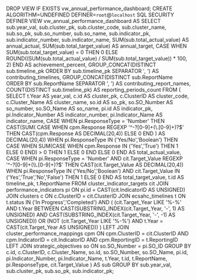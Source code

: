 DROP VIEW IF EXISTS vw_annual_performance_dashboard;
CREATE ALGORITHM=UNDEFINED
DEFINER=`root`@`localhost`
SQL SECURITY DEFINER
VIEW vw_annual_performance_dashboard AS
SELECT
sub.year_val,
sub.cluster_pk,
sub.cluster_code,
sub.cluster_name,
sub.so_pk,
sub.so_number,
sub.so_name,
sub.indicator_pk,
sub.indicator_number,
sub.indicator_name,
SUM(sub.total_actual_value) AS annual_actual,
SUM(sub.total_target_value) AS annual_target,
CASE
WHEN SUM(sub.total_target_value) = 0 THEN 0
ELSE ROUND((SUM(sub.total_actual_value) / SUM(sub.total_target_value)) \* 100, 2)
END AS achievement_percent,
GROUP_CONCAT(DISTINCT sub.timeline_pk ORDER BY sub.timeline_pk SEPARATOR ', ') AS contributing_timelines,
GROUP_CONCAT(DISTINCT sub.ReportName ORDER BY sub.ReportName SEPARATOR ', ') AS contributing_report_names,
COUNT(DISTINCT sub.timeline_pk) AS reporting_periods_count
FROM (
SELECT
t.Year AS year_val,
c.id AS cluster_pk,
c.ClusterID AS cluster_code,
c.Cluster_Name AS cluster_name,
so.id AS so_pk,
so.SO_Number AS so_number,
so.SO_Name AS so_name,
pi.id AS indicator_pk,
pi.Indicator_Number AS indicator_number,
pi.Indicator_Name AS indicator_name,
CASE
WHEN pi.ResponseType = 'Number' THEN
CAST(SUM(
CASE
WHEN cpm.Response REGEXP '^-?[0-9]+(\\.[0-9]+)?$' 
                     THEN CAST(cpm.Response AS DECIMAL(20,4)) 
                     ELSE 0 
                  END
               ) AS DECIMAL(20,4))
            WHEN pi.ResponseType IN ('Yes/No','Boolean') THEN 
               CASE WHEN SUM(CASE WHEN cpm.Response IN ('Yes','True') THEN 1 ELSE 0 END) > 0 
                    THEN 1 ELSE 0 END
            ELSE 0 
         END AS total_actual_value,
         CASE 
            WHEN pi.ResponseType = 'Number' 
                 AND cit.Target_Value REGEXP '^-?[0-9]+(\\.[0-9]+)?$'
THEN CAST(cit.Target_Value AS DECIMAL(20,4))
WHEN pi.ResponseType IN ('Yes/No','Boolean')
AND cit.Target_Value IN ('Yes','True','No','False')
THEN 1
ELSE 0
END AS total_target_value,
t.id AS timeline_pk,
t.ReportName
FROM
cluster_indicator_targets cit
JOIN performance_indicators pi
ON pi.id = CAST(cit.IndicatorID AS UNSIGNED)
JOIN clusters c
ON c.ClusterID = cit.ClusterID
JOIN ecsahc_timelines t
ON t.status IN ('In Progress','Completed')
AND (
(cit.Target_Year LIKE '%-%'
AND t.Year BETWEEN CAST(SUBSTRING_INDEX(cit.Target_Year, '-', 1) AS UNSIGNED)
AND CAST(SUBSTRING_INDEX(cit.Target_Year, '-', -1) AS UNSIGNED))
OR (NOT (cit.Target_Year LIKE '%-%')
AND t.Year = CAST(cit.Target_Year AS UNSIGNED))
)
LEFT JOIN cluster_performance_mappings cpm
ON cpm.ClusterID = cit.ClusterID
AND cpm.IndicatorID = cit.IndicatorID
AND cpm.ReportingID = t.ReportingID
LEFT JOIN strategic_objectives so
ON so.SO_Number = pi.SO_ID
GROUP BY
c.id, c.ClusterID, c.Cluster_Name,
so.id, so.SO_Number, so.SO_Name,
pi.id, pi.Indicator_Number, pi.Indicator_Name,
t.Year, t.id, t.ReportName,
pi.ResponseType, cit.Target_Value
) AS sub
GROUP BY sub.year_val, sub.cluster_pk, sub.so_pk, sub.indicator_pk;
